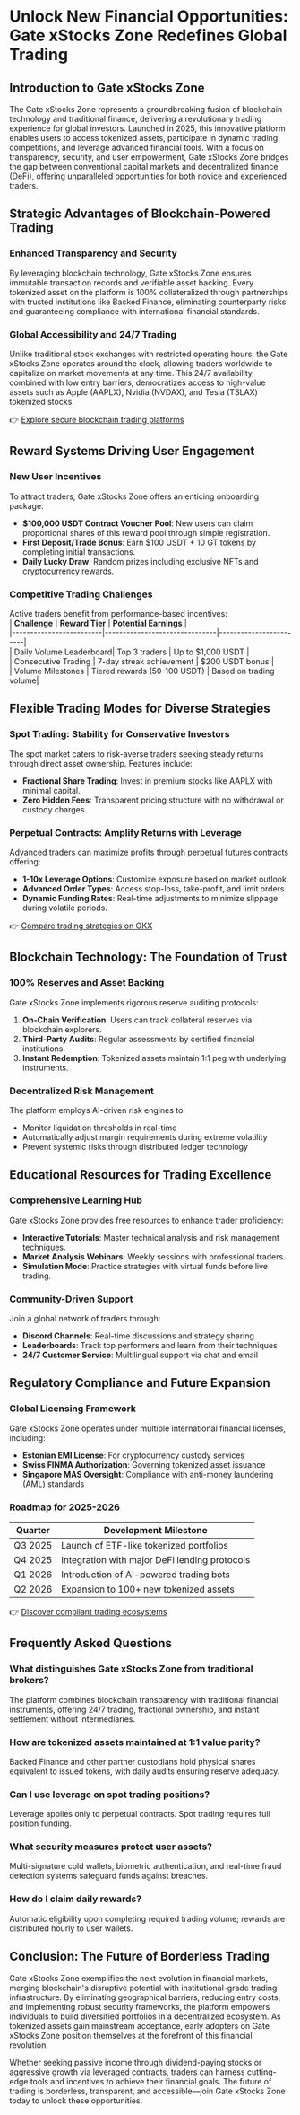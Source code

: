 # Unlock New Financial Opportunities: Gate xStocks Zone Redefines Global Trading  

## Introduction to Gate xStocks Zone  

The Gate xStocks Zone represents a groundbreaking fusion of blockchain technology and traditional finance, delivering a revolutionary trading experience for global investors. Launched in 2025, this innovative platform enables users to access tokenized assets, participate in dynamic trading competitions, and leverage advanced financial tools. With a focus on transparency, security, and user empowerment, Gate xStocks Zone bridges the gap between conventional capital markets and decentralized finance (DeFi), offering unparalleled opportunities for both novice and experienced traders.  

## Strategic Advantages of Blockchain-Powered Trading  

### Enhanced Transparency and Security  

By leveraging blockchain technology, Gate xStocks Zone ensures immutable transaction records and verifiable asset backing. Every tokenized asset on the platform is 100% collateralized through partnerships with trusted institutions like Backed Finance, eliminating counterparty risks and guaranteeing compliance with international financial standards.  

### Global Accessibility and 24/7 Trading  

Unlike traditional stock exchanges with restricted operating hours, the Gate xStocks Zone operates around the clock, allowing traders worldwide to capitalize on market movements at any time. This 24/7 availability, combined with low entry barriers, democratizes access to high-value assets such as Apple (AAPLX), Nvidia (NVDAX), and Tesla (TSLAX) tokenized stocks.  

👉 [Explore secure blockchain trading platforms](https://bit.ly/okx-bonus)  

## Reward Systems Driving User Engagement  

### New User Incentives  

To attract traders, Gate xStocks Zone offers an enticing onboarding package:  
- **$100,000 USDT Contract Voucher Pool**: New users can claim proportional shares of this reward pool through simple registration.  
- **First Deposit/Trade Bonus**: Earn $100 USDT + 10 GT tokens by completing initial transactions.  
- **Daily Lucky Draw**: Random prizes including exclusive NFTs and cryptocurrency rewards.  

### Competitive Trading Challenges  

Active traders benefit from performance-based incentives:  
| **Challenge**          | **Reward Tier**                | **Potential Earnings** |  
|-------------------------|-------------------------------|------------------------|  
| Daily Volume Leaderboard| Top 3 traders                 | Up to $1,000 USDT      |  
| Consecutive Trading     | 7-day streak achievement        | $200 USDT bonus        |  
| Volume Milestones       | Tiered rewards (50-100 USDT)    | Based on trading volume|  

## Flexible Trading Modes for Diverse Strategies  

### Spot Trading: Stability for Conservative Investors  

The spot market caters to risk-averse traders seeking steady returns through direct asset ownership. Features include:  
- **Fractional Share Trading**: Invest in premium stocks like AAPLX with minimal capital.  
- **Zero Hidden Fees**: Transparent pricing structure with no withdrawal or custody charges.  

### Perpetual Contracts: Amplify Returns with Leverage  

Advanced traders can maximize profits through perpetual futures contracts offering:  
- **1-10x Leverage Options**: Customize exposure based on market outlook.  
- **Advanced Order Types**: Access stop-loss, take-profit, and limit orders.  
- **Dynamic Funding Rates**: Real-time adjustments to minimize slippage during volatile periods.  

👉 [Compare trading strategies on OKX](https://bit.ly/okx-bonus)  

## Blockchain Technology: The Foundation of Trust  

### 100% Reserves and Asset Backing  

Gate xStocks Zone implements rigorous reserve auditing protocols:  
1. **On-Chain Verification**: Users can track collateral reserves via blockchain explorers.  
2. **Third-Party Audits**: Regular assessments by certified financial institutions.  
3. **Instant Redemption**: Tokenized assets maintain 1:1 peg with underlying instruments.  

### Decentralized Risk Management  

The platform employs AI-driven risk engines to:  
- Monitor liquidation thresholds in real-time  
- Automatically adjust margin requirements during extreme volatility  
- Prevent systemic risks through distributed ledger technology  

## Educational Resources for Trading Excellence  

### Comprehensive Learning Hub  

Gate xStocks Zone provides free resources to enhance trader proficiency:  
- **Interactive Tutorials**: Master technical analysis and risk management techniques.  
- **Market Analysis Webinars**: Weekly sessions with professional traders.  
- **Simulation Mode**: Practice strategies with virtual funds before live trading.  

### Community-Driven Support  

Join a global network of traders through:  
- **Discord Channels**: Real-time discussions and strategy sharing  
- **Leaderboards**: Track top performers and learn from their techniques  
- **24/7 Customer Service**: Multilingual support via chat and email  

## Regulatory Compliance and Future Expansion  

### Global Licensing Framework  

Gate xStocks Zone operates under multiple international financial licenses, including:  
- **Estonian EMI License**: For cryptocurrency custody services  
- **Swiss FINMA Authorization**: Governing tokenized asset issuance  
- **Singapore MAS Oversight**: Compliance with anti-money laundering (AML) standards  

### Roadmap for 2025-2026  

| **Quarter** | **Development Milestone**                  |  
|-------------|--------------------------------------------|  
| Q3 2025     | Launch of ETF-like tokenized portfolios      |  
| Q4 2025     | Integration with major DeFi lending protocols|  
| Q1 2026     | Introduction of AI-powered trading bots      |  
| Q2 2026     | Expansion to 100+ new tokenized assets       |  

👉 [Discover compliant trading ecosystems](https://bit.ly/okx-bonus)  

## Frequently Asked Questions  

### What distinguishes Gate xStocks Zone from traditional brokers?  
The platform combines blockchain transparency with traditional financial instruments, offering 24/7 trading, fractional ownership, and instant settlement without intermediaries.  

### How are tokenized assets maintained at 1:1 value parity?  
Backed Finance and other partner custodians hold physical shares equivalent to issued tokens, with daily audits ensuring reserve adequacy.  

### Can I use leverage on spot trading positions?  
Leverage applies only to perpetual contracts. Spot trading requires full position funding.  

### What security measures protect user assets?  
Multi-signature cold wallets, biometric authentication, and real-time fraud detection systems safeguard funds against breaches.  

### How do I claim daily rewards?  
Automatic eligibility upon completing required trading volume; rewards are distributed hourly to user wallets.  

## Conclusion: The Future of Borderless Trading  

Gate xStocks Zone exemplifies the next evolution in financial markets, merging blockchain's disruptive potential with institutional-grade trading infrastructure. By eliminating geographical barriers, reducing entry costs, and implementing robust security frameworks, the platform empowers individuals to build diversified portfolios in a decentralized ecosystem. As tokenized assets gain mainstream acceptance, early adopters on Gate xStocks Zone position themselves at the forefront of this financial revolution.  

Whether seeking passive income through dividend-paying stocks or aggressive growth via leveraged contracts, traders can harness cutting-edge tools and incentives to achieve their financial goals. The future of trading is borderless, transparent, and accessible—join Gate xStocks Zone today to unlock these opportunities.